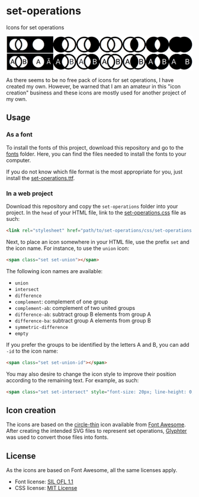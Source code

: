 # set-operations
Icons for set operations

![Set operation icons](icons.png)

As there seems to be no free pack of icons for set operations, I have created my own. However, be warned that I am an amateur in this "icon creation" business and these icons are mostly used for another project of my own.

## Usage

### As a font

To install the fonts of this project, download this repository and go to the [fonts](set-operations/fonts) folder. Here, you can find the files needed to install the fonts to your computer.

If you do not know which file format is the most appropriate for you, just install the [set-operations.ttf](set-operations/fonts/set-operations.ttf).

### In a web project

Download this repository and copy the `set-operations` folder into your project. In the `head` of your HTML file, link to the [set-operations.css](set-operations/css/set-operations.css) file as such:

```html
<link rel="stylesheet" href="path/to/set-operations/css/set-operations.css">
```

Next, to place an icon somewhere in your HTML file, use the prefix `set` and the icon name. For instance, to use the `union` icon:

```html
<span class="set set-union"></span>
```

The following icon names are available:

* `union`
* `intersect`
* `difference`
* `complement`: complement of one group
* `complement-ab`: complement of two united groups
* `difference-ab`: subtract group B elements from group A
* `difference-ba`: subtract group A elements from group B
* `symmetric-difference`
* `empty`

If you prefer the groups to be identified by the letters A and B, you can add `-id` to the icon name:

```html
<span class="set set-union-id"></span>
```

You may also desire to change the icon style to improve their position according to the remaining text. For example, as such:

```html
<span class="set set-intersect" style="font-size: 20px; line-height: 0; vertical-align: bottom; display: inline-block;"></span> Intersect groups
```

## Icon creation

The icons are based on the [circle-thin](http://fontawesome.io/icon/circle-thin) icon available from [Font Awesome](http://fontawesome.io). After creating the intended SVG files to represent set operations, [Glyphter](https://glyphter.com) was used to convert those files into fonts.

## License

As the icons are based on Font Awesome, all the same licenses apply.

* Font license: [SIL OFL 1.1](http://scripts.sil.org/OFL)
* CSS license: [MIT License](http://opensource.org/licenses/mit-license.html)